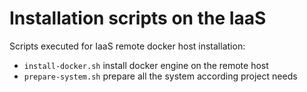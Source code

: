 # Installation scripts on the IaaS

Scripts executed for IaaS remote docker host installation:
- ```install-docker.sh``` install docker engine on the remote host
- ```prepare-system.sh``` prepare all the system according project needs
